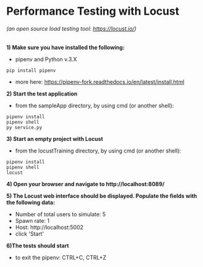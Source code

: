 # Performance Testing with Locust 
###### (an open source load testing tool: https://locust.io/)

**1) Make sure you have installed the following:**
- pipenv and Python v.3.X

```
pip install pipenv
```
- more here: https://pipenv-fork.readthedocs.io/en/latest/install.html


**2) Start the test application**
- from the sampleApp directory, by using cmd (or another shell):
```
pipenv install
pipenv shell
py service.py
```
**3) Start an empty project with Locust**
- from the locustTraining directory, by using cmd (or another shell):
```
pipenv install
pipenv shell
locust
```
**4) Open your browser and navigate to http://localhost:8089/**

**5) The Locust web interface should be displayed. Populate the fields with the following data:**
- Number of total users to simulate: 5
- Spawn rate: 1
- Host: http://localhost:5002
- click 'Start'

**6)The tests should start**
- to exit the pipenv: CTRL+C, CTRL+Z

